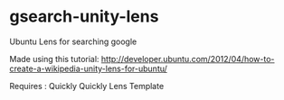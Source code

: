 gsearch-unity-lens
==================

Ubuntu Lens for searching google

Made using this tutorial: http://developer.ubuntu.com/2012/04/how-to-create-a-wikipedia-unity-lens-for-ubuntu/

Requires :
Quickly
Quickly Lens Template